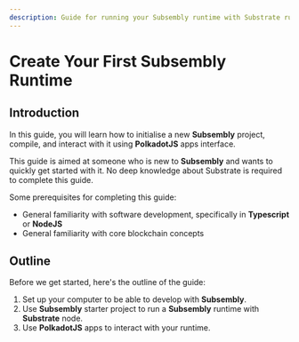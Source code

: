 ```yaml
---
description: Guide for running your Subsembly runtime with Substrate runtime
---
```


# Create Your First Subsembly Runtime

## Introduction

In this guide, you will learn how to initialise a new **Subsembly** project, compile, and interact with it using **PolkadotJS** apps interface.

This guide is aimed at someone who is new to **Subsembly** and wants to quickly get started with it. No deep knowledge about Substrate is required to complete this guide.

Some prerequisites for completing this guide:

* General familiarity with software development, specifically in **Typescript** or **NodeJS**
* General familiarity with core blockchain concepts

## Outline

Before we get started, here's the outline of the guide:

1. Set up your computer to be able to develop with **Subsembly**.
2. Use **Subsembly** starter project to run a **Subsembly** runtime with **Substrate** node.
3. Use **PolkadotJS** apps to interact with your runtime.

